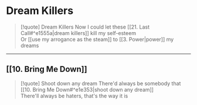 # Dream Killers

> [!quote] Dream Killers
Now I could let these [[21. Last Call#^e1555a|dream killers]] kill my self-esteem  
Or [[use my arrogance as the steam]] to [[3. Power|power]] my dreams  

---

## [[10. Bring Me Down]]

> [!quote] Shoot down any dream
There'd always be somebody that [[10. Bring Me Down#^e1e353|shoot down any dream]]  
There'll always be haters, that's the way it is
